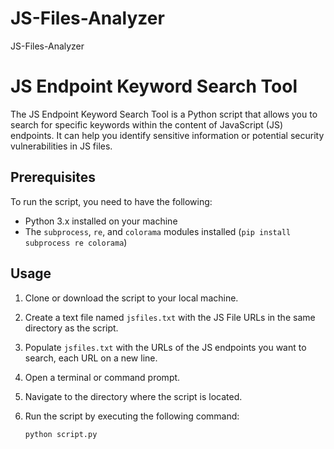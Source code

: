 # JS-Files-Analyzer
JS-Files-Analyzer

# JS Endpoint Keyword Search Tool

The JS Endpoint Keyword Search Tool is a Python script that allows you to search for specific keywords within the content of JavaScript (JS) endpoints. It can help you identify sensitive information or potential security vulnerabilities in JS files.

## Prerequisites

To run the script, you need to have the following:

- Python 3.x installed on your machine
- The `subprocess`, `re`, and `colorama` modules installed (`pip install subprocess re colorama`)

## Usage

1. Clone or download the script to your local machine.

2. Create a text file named `jsfiles.txt` with the JS File URLs in the same directory as the script.

3. Populate `jsfiles.txt` with the URLs of the JS endpoints you want to search, each URL on a new line.

4. Open a terminal or command prompt.

5. Navigate to the directory where the script is located.

6. Run the script by executing the following command:

   ```shell
   python script.py
